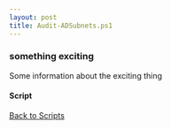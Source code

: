 ```yaml
---
layout: post
title: Audit-ADSubnets.ps1
---
```


### something exciting

Some information about the exciting thing

#### Script

<script src="https://gist-it.appspot.com/github.com/BanterBoy/scripts-blog/blob/master/PowerShell/scripts/activeDirectory/Audit-ADSubnets.ps1" crossorigin="anonymous"></script>

<a href="/menu/_pages/scripts.html">Back to Scripts</a>
